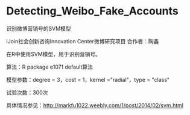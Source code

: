 Detecting_Weibo_Fake_Accounts
=============================

识别微博营销号的SVM模型

iJoin社会创新咨询Innovation Center微博研究项目
合作者：陶鑫

在R中使用SVM模型，用于识别营销号。

算法：R package e1071 default算法

模型参数：degree = 3，cost = 1，kernel ="radial"，type = "class"

试验次数：300次

具体情况参见：http://markfu1022.weebly.com/1/post/2014/02/svm.html

